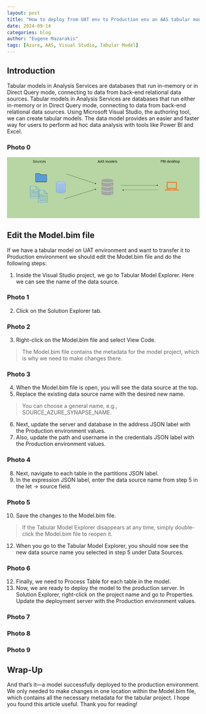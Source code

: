 ```yaml
---
layout: post
title: "How to deploy from UAT env to Production env an AAS tabular model"
date: 2024-09-14
categories: blog
author: "Eugene Mazarakis"
tags: [Azure, AAS, Visual Studio, Tabular Model]
---
```



## Introduction

Tabular models in Analysis Services are databases that run in-memory or in Direct Query mode, connecting to data from back-end relational data sources. Tabular models in Analysis Services are databases that run either in-memory or in Direct Query mode, connecting to data from back-end relational data sources. Using Microsoft Visual Studio, the authoring tool, we can create tabular models. The data model provides an easier and faster way for users to perform ad hoc data analysis with tools like Power BI and Excel.

### Photo 0
![Photo 0](/assets/Img/BlogImages/001.BlogPost_14_09_2024/0.png)


## Edit the Model.bim file
If we have a tabular model on UAT environment and want to transfer it to Production environment we should edit the Model.bim file and do the following steps:
1. Inside the Visual Studio project, we go to Tabular Model Explorer. Here we can see the name of the data source.

### Photo 1

2. Click on the Solution Explorer tab.

### Photo 2

3. Right-click on the Model.bim file and select View Code.
> The Model.bim file contains the metadata for the model project, which is why we need to make changes there.

### Photo 3

4. When the Model.bim file is open, you will see the data source at the top.
5. Replace the existing data source name with the desired new name.
> You can choose a general name, e.g., SOURCE_AZURE_SYNAPSE_NAME.
6. Next, update the server and database in the address JSON label with the Production environment values.
7. Also, update the path and username in the credentials JSON label with the Production environment values.

### Photo 4

8. Next, navigate to each table in the partitions JSON label.
9. In the expression JSON label, enter the data source name from step 5 in the let → source field.

### Photo 5

10. Save the changes to the Model.bim file.
> If the Tabular Model Explorer disappears at any time, simply double-click the Model.bim file to reopen it.
12. When you go to the Tabular Model Explorer, you should now see the new data source name you selected in step 5 under Data Sources.

### Photo 6

12. Finally, we need to Process Table for each table in the model.
13. Now, we are ready to deploy the model to the production server. In Solution Explorer, right-click on the project name and go to Properties. Update the deployment server with the Production environment values.

### Photo 7
### Photo 8
### Photo 9


## Wrap-Up
And that’s it—a model successfully deployed to the production environment. We only needed to make changes in one location within the Model.bim file, which contains all the necessary metadata for the tabular project.
I hope you found this article useful. Thank you for reading!
